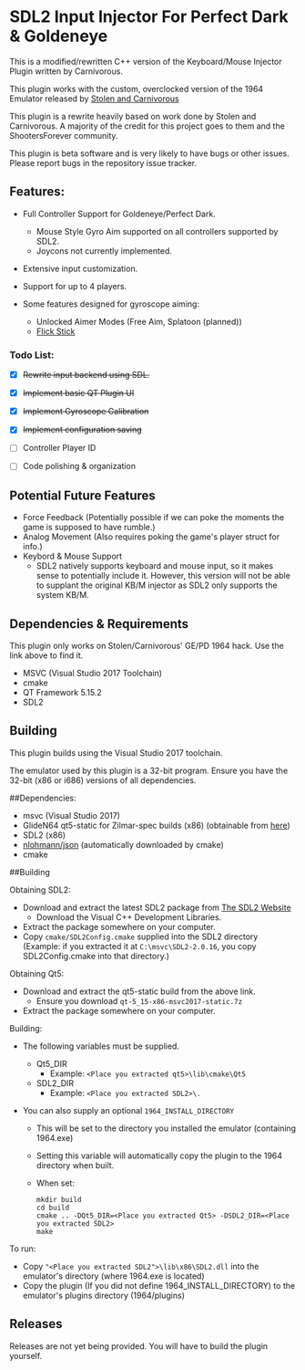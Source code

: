 # SDL2 Input Injector For Perfect Dark & Goldeneye

This is a modified/rewritten C++ version of the Keyboard/Mouse Injector Plugin written by Carnivorous.

This plugin works with the custom, overclocked version of the 1964 Emulator released by [Stolen and Carnivorous](http://www.shootersforever.com/forums_message_boards/viewtopic.php?t=7045)

This plugin is a rewrite heavily based on work done by Stolen and Carnivorous. A majority of the credit for this project goes to them and the ShootersForever community.

This plugin is beta software and is very likely to have bugs or other issues. Please report bugs in the repository issue tracker.

## Features:
* Full Controller Support for Goldeneye/Perfect Dark.
  * Mouse Style Gyro Aim supported on all controllers supported by SDL2.
  * Joycons not currently implemented. 

* Extensive input customization.
* Support for up to 4 players.
* Some features designed for gyroscope aiming:
    - Unlocked Aimer Modes (Free Aim, Splatoon (planned))
    - [Flick Stick](http://gyrowiki.jibbsmart.com/blog:good-gyro-controls-part-2:the-flick-stick)
  
### Todo List:
- [x] ~~Rewrite input backend using SDL.~~
- [x] ~~Implement basic QT Plugin UI~~
- [x] ~~Implement Gyroscope Calibration~~
- [X] ~~Implement configuration saving~~
- [ ] Controller Player ID
- [ ] Code polishing & organization


## Potential Future Features
* Force Feedback (Potentially possible if we can poke the moments the game is supposed to have rumble.)
* Analog Movement (Also requires poking the game's player struct for info.)
* Keybord & Mouse Support
    - SDL2 natively supports keyboard and mouse input, so it makes sense to potentially include it. However, this version will not be able to supplant the original KB/M injector as SDL2 only supports the system KB/M. 

## Dependencies & Requirements
This plugin only works on Stolen/Carnivorous' GE/PD 1964 hack. Use the link above to find it.
- MSVC (Visual Studio 2017 Toolchain)
- cmake
- QT Framework 5.15.2
- SDL2


## Building
This plugin builds using the Visual Studio 2017 toolchain.

The emulator used by this plugin is a 32-bit program. Ensure you have the 32-bit (x86 or i686) versions of all dependencies.

##Dependencies:
- msvc (Visual Studio 2017)
- GlideN64 qt5-static for Zilmar-spec builds (x86) (obtainable from [here](https://github.com/gonetz/GLideN64/releases/tag/qt_build))
- SDL2 (x86)
- [nlohmann/json](https://github.com/nlohmann/json) (automatically downloaded by cmake)
- cmake

##Building

Obtaining SDL2:
  * Download and extract the latest SDL2 package from [The SDL2 Website](https://www.libsdl.org/download-2.0.php)
    * Download the Visual C++ Development Libraries.
  * Extract the package somewhere on your computer.
  * Copy ```cmake/SDL2Config.cmake``` supplied into the SDL2 directory (Example: if you extracted it at ```C:\msvc\SDL2-2.0.16```, you copy SDL2Config.cmake into that directory.)

Obtaining Qt5:
  * Download and extract the qt5-static build from the above link.
    * Ensure you download ```qt-5_15-x86-msvc2017-static.7z```
  * Extract the package somewhere on your computer.

Building:

* The following variables must be supplied. 
  * Qt5_DIR
    * Example: ```<Place you extracted qt5>\lib\cmake\Qt5```
  * SDL2_DIR
    * Example: ```<Place you extracted SDL2>\.```

* You can also supply an optional ```1964_INSTALL_DIRECTORY```
  * This will be set to the directory you installed the emulator (containing 1964.exe)
  * Setting this variable will automatically copy the plugin to the 1964 directory when built.

  * When set:
    ```
    mkdir build
    cd build
    cmake .. -DQt5_DIR=<Place you extracted Qt5> -DSDL2_DIR=<Place you extracted SDL2>
    make
    ```
    
To run:
  * Copy ```"<Place you extracted SDL2">\lib\x86\SDL2.dll``` into the emulator's directory (where 1964.exe is located)
  * Copy the plugin (If you did not define 1964_INSTALL_DIRECTORY) to the emulator's plugins directory (1964/plugins)

## Releases
Releases are not yet being provided. You will have to build the plugin yourself.